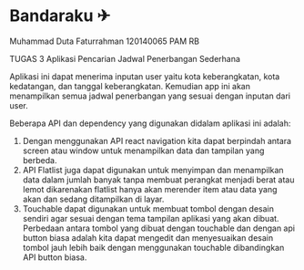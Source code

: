 # Bandaraku ✈
Muhammad Duta Faturrahman
120140065
PAM RB

TUGAS 3 Aplikasi Pencarian Jadwal Penerbangan Sederhana

Aplikasi ini dapat menerima inputan user yaitu kota keberangkatan, kota kedatangan, dan tanggal keberangkatan. Kemudian app ini akan menampilkan semua jadwal penerbangan yang sesuai dengan inputan dari user.

Beberapa API dan dependency yang digunakan didalam aplikasi ini adalah:
1. Dengan menggunakan API react navigation kita dapat berpindah antara screen atau window untuk menampilkan 
   data dan tampilan yang berbeda. 
2. API Flatlist juga dapat digunakan untuk menyimpan dan menampilkan data dalam jumlah banyak tanpa membuat 
   perangkat menjadi berat atau lemot dikarenakan flatlist hanya akan merender item atau data yang akan dan sedang ditampilkan di layar. 
3. Touchable dapat digunakan untuk membuat tombol dengan desain sendiri agar sesuai dengan tema tampilan 
   aplikasi yang akan dibuat. Perbedaan antara tombol yang dibuat dengan touchable dan dengan api button biasa adalah kita dapat mengedit dan menyesuaikan desain tombol jauh lebih baik dengan menggunakan touchable dibandingkan API button biasa.
